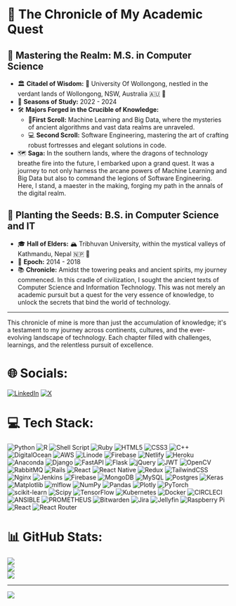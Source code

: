 # 📜 The Chronicle of My Academic Quest

## 🚀 Mastering the Realm: M.S. in Computer Science
- 🏛 **Citadel of Wisdom:** 🦘 University Of Wollongong, nestled in the verdant lands of Wollongong, NSW, Australia 🇦🇺 🐨
- 📅 **Seasons of Study:** 2022 - 2024
- 🛠 **Majors Forged in the Crucible of Knowledge:**
  - 🧠**First Scroll:** Machine Learning and Big Data, where the mysteries of ancient algorithms and vast data realms are unraveled.
  - 💻 **Second Scroll:** Software Engineering, mastering the art of crafting robust fortresses and elegant solutions in code.
- 🗺 **Saga:** In the southern lands, where the dragons of technology breathe fire into the future, I embarked upon a grand quest. It was a journey to not only harness the arcane powers of Machine Learning and Big Data but also to command the legions of Software Engineering. Here, I stand, a maester in the making, forging my path in the annals of the digital realm.

## 🌱 Planting the Seeds: B.S. in Computer Science and IT
- 🎓 **Hall of Elders:** 🏔 Tribhuvan University, within the mystical valleys of Kathmandu, Nepal 🇳🇵 🦏
- 📅 **Epoch:** 2014 - 2018
- 📚 **Chronicle:** Amidst the towering peaks and ancient spirits, my journey commenced. In this cradle of civilization, I sought the ancient texts of Computer Science and Information Technology. This was not merely an academic pursuit but a quest for the very essence of knowledge, to unlock the secrets that bind the world of technology.

---
This chronicle of mine is more than just the accumulation of knowledge; it's a testament to my journey across continents, cultures, and the ever-evolving landscape of technology. Each chapter filled with challenges, learnings, and the relentless pursuit of excellence.

# 🌐 Socials:
[![LinkedIn](https://img.shields.io/badge/LinkedIn-%230077B5.svg?logo=linkedin&logoColor=white)](https://linkedin.com/in/bikramk7) [![X](https://img.shields.io/badge/X-black.svg?logo=X&logoColor=white)](https://x.com/bikramk7) 

# 💻 Tech Stack:
![Python](https://img.shields.io/badge/python-3670A0?style=flat-square&logo=python&logoColor=ffdd54) 
![R](https://img.shields.io/badge/r-%23276DC3.svg?style=flat-square&logo=r&logoColor=white) 
![Shell Script](https://img.shields.io/badge/shell_script-%23121011.svg?style=flat-square&logo=gnu-bash&logoColor=white) 
![Ruby](https://img.shields.io/badge/ruby-%23CC342D.svg?style=flat-square&logo=ruby&logoColor=white) 
![HTML5](https://img.shields.io/badge/html5-%23E34F26.svg?style=flat-square&logo=html5&logoColor=white) 
![CSS3](https://img.shields.io/badge/css3-%231572B6.svg?style=flat-square&logo=css3&logoColor=white) 
![C++](https://img.shields.io/badge/c++-%2300599C.svg?style=flat-square&logo=c%2B%2B&logoColor=white) 
![DigitalOcean](https://img.shields.io/badge/DigitalOcean-%230167ff.svg?style=flat-square&logo=digitalOcean&logoColor=white) 
![AWS](https://img.shields.io/badge/AWS-%23FF9900.svg?style=flat-square&logo=amazon-aws&logoColor=white) 
![Linode](https://img.shields.io/badge/linode-00A95C?style=flat-square&logo=linode&logoColor=white) 
![Firebase](https://img.shields.io/badge/firebase-%23039BE5.svg?style=flat-square&logo=firebase) 
![Netlify](https://img.shields.io/badge/netlify-%23000000.svg?style=flat-square&logo=netlify&logoColor=#00C7B7) 
![Heroku](https://img.shields.io/badge/heroku-%23430098.svg?style=flat-square&logo=heroku&logoColor=white) 
![Anaconda](https://img.shields.io/badge/Anaconda-%2344A833.svg?style=flat-square&logo=anaconda&logoColor=white) 
![Django](https://img.shields.io/badge/django-%23092E20.svg?style=flat-square&logo=django&logoColor=white) 
![FastAPI](https://img.shields.io/badge/FastAPI-005571?style=flat-square&logo=fastapi) 
![Flask](https://img.shields.io/badge/flask-%23000.svg?style=flat-square&logo=flask&logoColor=white) 
![jQuery](https://img.shields.io/badge/jquery-%230769AD.svg?style=flat-square&logo=jquery&logoColor=white) 
![JWT](https://img.shields.io/badge/JWT-black?style=flat-square&logo=JSON%20web%20tokens) 
![OpenCV](https://img.shields.io/badge/opencv-%23white.svg?style=flat-square&logo=opencv&logoColor=white) 
![RabbitMQ](https://img.shields.io/badge/rabbitmq-FF6600?style=flat-square&logo=rabbitmq&logoColor=white) 
![Rails](https://img.shields.io/badge/rails-%23CC0000.svg?style=flat-square&logo=ruby-on-rails&logoColor=white) 
![React](https://img.shields.io/badge/react-%2320232a.svg?style=flat-square&logo=react&logoColor=%2361DAFB) 
![React Native](https://img.shields.io/badge/react_native-%2320232a.svg?style=flat-square&logo=react&logoColor=%2361DAFB) 
![Redux](https://img.shields.io/badge/redux-%23593d88.svg?style=flat-square&logo=redux&logoColor=white) 
![TailwindCSS](https://img.shields.io/badge/tailwindcss-%2338B2AC.svg?style=flat-square&logo=tailwind-css&logoColor=white) 
![Nginx](https://img.shields.io/badge/nginx-%23009639.svg?style=flat-square&logo=nginx&logoColor=white) 
![Jenkins](https://img.shields.io/badge/jenkins-%232C5263.svg?style=flat-square&logo=jenkins&logoColor=white) 
![Firebase](https://img.shields.io/badge/Firebase-039BE5?style=flat-square&logo=Firebase&logoColor=white) 
![MongoDB](https://img.shields.io/badge/MongoDB-%234ea94b.svg?style=flat-square&logo=mongodb&logoColor=white) 
![MySQL](https://img.shields.io/badge/mysql-%2300000f.svg?style=flat-square&logo=mysql&logoColor=white) 
![Postgres](https://img.shields.io/badge/postgres-%23316192.svg?style=flat-square&logo=postgresql&logoColor=white) 
![Keras](https://img.shields.io/badge/Keras-%23D00000.svg?style=flat-square&logo=Keras&logoColor=white) 
![Matplotlib](https://img.shields.io/badge/Matplotlib-%23ffffff.svg?style=flat-square&logo=Matplotlib&logoColor=black) 
![mlflow](https://img.shields.io/badge/mlflow-%23d9ead3.svg?style=flat-square&logo=numpy&logoColor=blue) 
![NumPy](https://img.shields.io/badge/numpy-%23013243.svg?style=flat-square&logo=numpy&logoColor=white) 
![Pandas](https://img.shields.io/badge/pandas-%23150458.svg?style=flat-square&logo=pandas&logoColor=white) 
![Plotly](https://img.shields.io/badge/Plotly-%233F4F75.svg?style=flat-square&logo=plotly&logoColor=white) 
![PyTorch](https://img.shields.io/badge/PyTorch-%23EE4C2C.svg?style=flat-square&logo=PyTorch&logoColor=white) 
![scikit-learn](https://img.shields.io/badge/scikit--learn-%23F7931E.svg?style=flat-square&logo=scikit-learn&logoColor=white) 
![Scipy](https://img.shields.io/badge/SciPy-%230C55A5.svg?style=flat-square&logo=scipy&logoColor=%white) 
![TensorFlow](https://img.shields.io/badge/TensorFlow-%23FF6F00.svg?style=flat-square&logo=TensorFlow&logoColor=white) 
![Kubernetes](https://img.shields.io/badge/kubernetes-%23326ce5.svg?style=flat-square&logo=kubernetes&logoColor=white) 
![Docker](https://img.shields.io/badge/docker-%230db7ed.svg?style=flat-square&logo=docker&logoColor=white) 
![CIRCLECI](https://img.shields.io/badge/CIRCLECI-02303A.svg?style=flat-square&logo=CIRCLECI&logoColor=white&color=%23343434) 
![ANSIBLE](https://img.shields.io/badge/ansible-%231A1918.svg?style=flat-square&logo=ansible&logoColor=white) 
![PROMETHEUS](https://img.shields.io/badge/prometheus-E6522C.svg?style=flat-square&logo=prometheus&logoColor=white&color=%23E6522C) 
![Bitwarden](https://img.shields.io/badge/bitwarden-%23175DDC.svg?style=flat-square&logo=bitwarden&logoColor=white) 
![Jira](https://img.shields.io/badge/jira-%230A0FFF.svg?style=flat-square&logo=jira&logoColor=white) 
![Jellyfin](https://img.shields.io/badge/jellyfin-%23000B25.svg?style=flat-square&logo=Jellyfin&logoColor=00A4DC) 
![Raspberry Pi](https://img.shields.io/badge/-RaspberryPi-C51A4A?style=flat-square&logo=Raspberry-Pi) 
![React](https://img.shields.io/badge/react-%2320232a.svg?style=flat-square&logo=react&logoColor=%2361DAFB) 
![React Router](https://img.shields.io/badge/React_Router-CA4245?style=flat-square&logo=react-router&logoColor=white)

# 📊 GitHub Stats:
![](https://github-readme-stats.vercel.app/api?username=bikramk1337&theme=blueberry&hide_border=false&include_all_commits=true&count_private=true)<br/>
![](https://github-readme-streak-stats.herokuapp.com/?user=bikramk1337&theme=blueberry&hide_border=false)<br/>
![](https://github-readme-stats.vercel.app/api/top-langs/?username=bikramk1337&theme=blueberry&hide_border=false&include_all_commits=true&count_private=true&layout=compact)

---
![](https://visitcount.itsvg.in/api?id=bikramk1337&icon=0&color=0)
